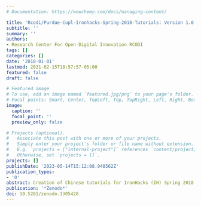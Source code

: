 ```yaml
---
# Documentation: https://wowchemy.com/docs/managing-content/

title: 'Rcodi/Purdue-Cupl-Ironhacks-Spring-2018-Tutorials: Version 1.0.0'
subtitle: ''
summary: ''
authors:
- Research Center For Open Digital Innovation RCODI
tags: []
categories: []
date: '2018-01-01'
lastmod: 2021-02-15T18:57:57-05:00
featured: false
draft: false

# Featured image
# To use, add an image named `featured.jpg/png` to your page's folder.
# Focal points: Smart, Center, TopLeft, Top, TopRight, Left, Right, BottomLeft, Bottom, BottomRight.
image:
  caption: ''
  focal_point: ''
  preview_only: false

# Projects (optional).
#   Associate this post with one or more of your projects.
#   Simply enter your project's folder or file name without extension.
#   E.g. `projects = ["internal-project"]` references `content/project/deep-learning/index.md`.
#   Otherwise, set `projects = []`.
projects: []
publishDate: '2023-05-14T15:12:08.948562Z'
publication_types:
- '0'
abstract: Creation of Chinese tutorials for IronHacks (IH) Spring 2018
publication: '*Zenodo*'
doi: 10.5281/zenodo.1305428
---
```

